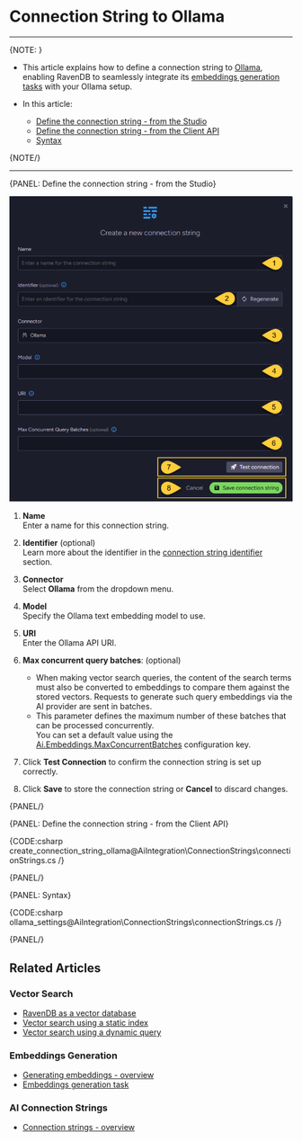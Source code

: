 # Connection String to Ollama
---

{NOTE: }

* This article explains how to define a connection string to [Ollama](https://ollama.com/blog/embedding-models),  
  enabling RavenDB to seamlessly integrate its [embeddings generation tasks](../../ai-integration/generating-embeddings/overview) with your Ollama setup.

* In this article:
  * [Define the connection string - from the Studio](../../ai-integration/connection-strings/ollama#define-the-connection-string---from-the-studio)
  * [Define the connection string - from the Client API](../../ai-integration/connection-strings/ollama#define-the-connection-string---from-the-client-api)
  * [Syntax](../../ai-integration/connection-strings/ollama#syntax) 
    
{NOTE/}

---

{PANEL: Define the connection string - from the Studio}

![connection string to ollama](images/ollama.png "Define a connection string to Ollama")

1. **Name**  
   Enter a name for this connection string.

2. **Identifier** (optional)  
   Learn more about the identifier in the [connection string identifier](../../ai-integration/connection-strings/connection-strings-overview#the-connection-string-identifier) section.

3. **Connector**  
   Select **Ollama** from the dropdown menu.

4. **Model**  
   Specify the Ollama text embedding model to use.

5. **URI**  
   Enter the Ollama API URI.

6. **Max concurrent query batches**: (optional)
   * When making vector search queries, the content of the search terms must also be converted to embeddings to compare them against the stored vectors.
     Requests to generate such query embeddings via the AI provider are sent in batches.
   * This parameter defines the maximum number of these batches that can be processed concurrently.  
     You can set a default value using the [Ai.Embeddings.MaxConcurrentBatches](../../server/configuration/ai-integration-configuration#ai.embeddings.maxconcurrentbatches) configuration key.

7. Click **Test Connection** to confirm the connection string is set up correctly.

8. Click **Save** to store the connection string or **Cancel** to discard changes.

{PANEL/}

{PANEL: Define the connection string - from the Client API}

{CODE:csharp create_connection_string_ollama@AiIntegration\ConnectionStrings\connectionStrings.cs /}

{PANEL/}

{PANEL: Syntax}

{CODE:csharp ollama_settings@AiIntegration\ConnectionStrings\connectionStrings.cs /}

{PANEL/}

## Related Articles

### Vector Search

- [RavenDB as a vector database](../../ai-integration/vector-search/ravendb-as-vector-database)
- [Vector search using a static index](../../ai-integration/vector-search/vector-search-using-static-index)
- [Vector search using a dynamic query](../../ai-integration/vector-search/vector-search-using-dynamic-query)

### Embeddings Generation

- [Generating embeddings - overview](../../ai-integration/generating-embeddings/overview)
- [Embeddings generation task](../../ai-integration/generating-embeddings/embeddings-generation-task)

### AI Connection Strings

- [Connection strings - overview](../../ai-integration/connection-strings/connection-strings-overview)
